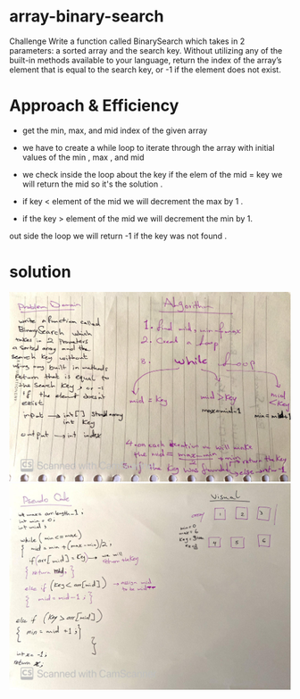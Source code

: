 # array-binary-search
Challenge
Write a function called BinarySearch which takes in 2 parameters: a sorted array and the search key. Without utilizing any of the built-in methods available to your language, return the index of the array’s element that is equal to the search key, or -1 if the element does not exist.


# Approach & Efficiency

* get the min, max, and mid index of the given array
* we have to create a while loop to iterate through  the array with initial values of the min , max , and mid 
* we check inside the loop about the key if the elem of the mid = key 
we will return the mid so it's the solution .

* if key < element of the mid we will decrement the max by 1 .
* if the key > element of the mid  we will decrement the min by 1. 

out side the loop we will return -1 if the key was not found .

# solution 
![img](./assets/lab03a.jpg)
![img](./assets/lab03b.jpg)